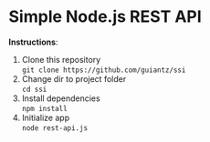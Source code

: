 # Simple Node.js REST API

**Instructions**:
1. Clone this repository  
      ```git clone https://github.com/guiantz/ssi```
2. Change dir to project folder  
      ```cd ssi```
3. Install dependencies  
      ```npm install```
4. Initialize app  
      ```node rest-api.js```
